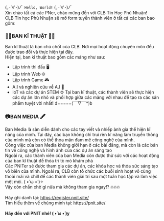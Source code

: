 (｡･∀･)ﾉﾞ `Hello, World!` (｡･∀･)ﾉﾞ <br />
Xin chào tất cả các PNer, chào mừng đến với CLB Tin Học Phú Nhuận! <br />
CLB Tin học Phú Nhuận sẽ mở form tuyển thành viên ở tất cả các ban bao gồm: <br />
### 🧑‍💻BAN KĨ THUẬT 🧑‍💻
Ban kĩ thuật là ban chủ chốt của CLB. Nơi mọi hoạt động chuyên môn đều được trao đổi và thực hiện tại đây. <br />
Hiện tại, ban kĩ thuật bao gồm các mảng như sau: <br />
- Lập trình thi đấu 🖥️
- Lập trình Web 🌐
- Lập trình Game 🎮
- A.I và nghiên cứu về A.I 🤖
- IoT và các dự án STEM ⚙️
Tại ban kĩ thuật, các thành viên sẽ thực hiện các dự án lớn nhỏ và phối hợp giữa các mảng với nhau để tạo ra các sản phẩm tuyệt vời nhất! d=====(￣▽￣*)b <br />
### 📷BAN MEDIA 🖋️
Ban Media là sàn diễn dành cho các tay viết và nhiếp ảnh gia thể hiện kĩ năng của mình. Tại đây, các bạn không chỉ trui rèn kĩ năng làm truyền thông của mình mà còn có thể thỏa mãn đam mê công nghệ của mình. <br />
Công việc của ban Media không giới hạn ở các bài đăng, mà còn là các bản tin về công nghệ và hình ảnh của các dự án sáng tạo <br />
Ngoài ra, các thành viên của ban Media còn được thử sức với các hoạt động của ban kĩ thuật để thỏa trí tò mò khám phá  <br />
Các PNITer sẽ được tham gia các dự án, các khóa học và thỏa sức sáng tạo vô biên của mình. Ngoài ra, CLB còn tổ chức các buổi sinh hoạt vô cùng thoải mái và chill để các thành viên giải trí sau một tuần học tập và làm việc mệt mỏi. ( •̀ ω •́ )✧ <br />
Vậy còn chần chờ gì nữa mà không tham gia ngay!? 🔥🔥🔥 <br />
 <br />
Hãy ghi danh tại: https://register.pnit.site/ <br />
Tìm hiểu thêm về chúng mình tại: https://pnit.site/ <br />
 <br />
**Hãy đến với PNIT nhé! ( •̀ ω •́ )y** <br />
